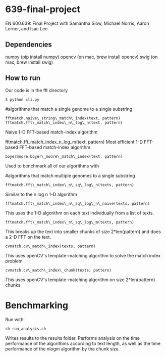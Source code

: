 # 639-final-project
EN 600.639: Final Project with Samantha Siow, Michael Norris, Aaron Lerner, and Isac Lee

Dependencies
------------
numpy (pip install numpy)
opencv (on mac, brew install opencv)
swig (on mac, brew install swig)

How to run
----------

Our code is in the fft directory

    $ python cli.py

#algorithms that match a single genome to a single substring

    fftmatch.naive\_string\_match\_index(text, pattern)
    fftmatch.fft\_match\_index\_n\_log\_n(text, pattern)
Naive 1-D FFT-based match-index algorithm

  fftmatch.fft\_match\_index\_n\_log\_m(text, pattern)
Most efficient 1-D FFT-based FFT-based match-index algorithm

    boyermoore.boyer\_moore\_match\_index(text, pattern)
Used to benchmark all of our algorithms with

#algorithms that match multiple genomes to a single substring

    fftmatch.fft\_match\_index\_n\_sq\_log\_n(texts, pattern)
Similar to the n log n 1-D algorithm

    fftmatch.fft\_match\_index\_n\_sq\_log\_n\_naive(texts, pattern)
This uses the 1-D algorithm on each text individually from a list of texts.

    fftmatch.fft\_match\_index\_n\_sq\_log\_m(texts, pattern)

This breaks up the text into smaller chunks of size 2\*len(pattern) and does a
2-D FFT on the text.

    cvmatch.cv\_match\_index(texts, pattern)

This uses openCV's template-matching algorithm to solve the match index problem

    cvmatch.cv\_match\_index\_chunk(texts, pattern)
This uses openCV's template-matching algorithm on size 2\*len(pattern) chunks

# Benchmarking
Run with:

    sh run_analysis.sh

Writes results to the results folder. 
Performs analysis on the time performance
of the algorithms according to text length, as well as the time performance of
the nlogm algorithm by the chunk size.
